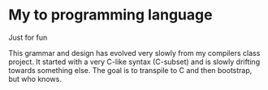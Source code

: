 # My to programming language

Just for fun

This grammar and design has evolved very slowly from my compilers class
project. It started with a very C-like syntax (C-subset) and is slowly drifting
towards something else. The goal is to transpile to C and then bootstrap, but
who knows.
